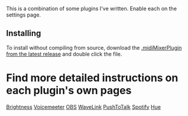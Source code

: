 This is a combination of some plugins I've written. Enable each on the settings page.

## Installing
To install without compiling from source, download the [.midiMixerPlugin from the latest release](https://github.com/Jaggernaut555/midi-mixer-combined/releases) and double click the file.

# Find more detailed instructions on each plugin's own pages

[Brightness](https://github.com/Jaggernaut555/midi-mixer-brightness)
[Voicemeeter](https://github.com/Jaggernaut555/midi-mixer-voicemeeter)
[OBS](https://github.com/Jaggernaut555/plugin-obs)
[WaveLink](https://github.com/fu-raz/midi-mixer-wavelink-new)
[PushToTalk](https://github.com/Jaggernaut555/midi-mixer-push-to-talk)
[Spotify](https://github.com/Jaggernaut555/midi-mixer-spotify/)
[Hue](https://github.com/Jaggernaut555/plugin-hue)
